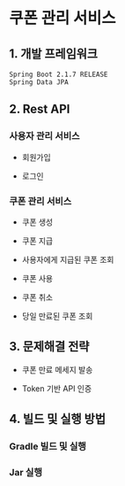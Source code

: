 쿠폰 관리 서비스
======================

## 1. 개발 프레임워크
```
Spring Boot 2.1.7 RELEASE
Spring Data JPA
```
  
## 2. Rest API
### 사용자 관리 서비스
* 회원가입

* 로그인

### 쿠폰 관리 서비스
* 쿠폰 생성

* 쿠폰 지급

* 사용자에게 지급된 쿠폰 조회

* 쿠폰 사용

* 쿠폰 취소

* 당일 만료된 쿠폰 조회

## 3. 문제해결 전략
* 쿠폰 만료 메세지 발송

* Token 기반 API 인증

## 4. 빌드 및 실행 방법
### Gradle 빌드 및 실행
  
### Jar 실행
  
